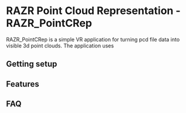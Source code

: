 # RAZR Point Cloud Representation - RAZR_PointCRep
RAZR_PointCRep is a simple VR application for turning pcd file data into visible 3d point clouds. The application uses 

## Getting setup

## Features

## FAQ
